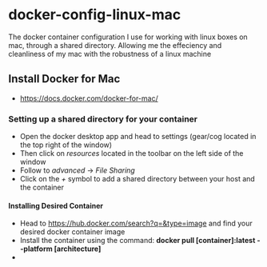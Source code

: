 # docker-config-linux-mac
The docker container configuration I use for working with linux boxes on mac, through a shared directory. Allowing me the effeciency and cleanliness of my mac with the robustness of a linux machine

## Install Docker for Mac
  - <https://docs.docker.com/docker-for-mac/>

### Setting up a shared directory for your container
  - Open the docker desktop app and head to settings (gear/cog located in the top right of the window)
  - Then click on *resources* located in the toolbar on the left side of the window
  - Follow to *advanced* -> *File Sharing*
  - Click on the *+* symbol to add a shared directory between your host and the container
  
#### Installing Desired Container
  - Head to <https://hub.docker.com/search?q=&type=image> and find your desired docker container image
  - Install the container using the command: **docker pull [container]:latest --platform [architecture]**
  -  
